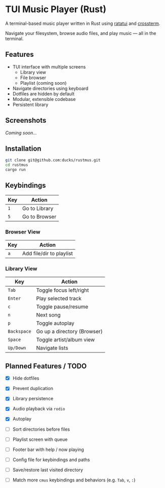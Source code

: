 # TUI Music Player (Rust)

A terminal-based music player written in Rust using
[ratatui](https://github.com/ratatui-org/ratatui) and
[crossterm](https://github.com/crossterm-rs/crossterm).

Navigate your filesystem, browse audio files, and play music — all in the
terminal.

## Features

- TUI interface with multiple screens
  - Library view
  - File browser
  - Playlist (coming soon)
- Navigate directories using keyboard
- Dotfiles are hidden by default
- Modular, extensible codebase
- Persistent library

## Screenshots

_Coming soon..._

## Installation

```bash
git clone git@github.com:ducks/rustmus.git
cd rustmus
cargo run
```

## Keybindings

| Key           | Action                          |
|---------------|---------------------------------|
| `1`           | Go to Library                   |
| `5`           | Go to Browser                   |


### Browser View

| Key           | Action                          |
|---------------|---------------------------------|
| `a`           | Add file/dir to playlist        |

### Library View

| Key           | Action                          |
|---------------|---------------------------------|
| `Tab`         | Toggle focus left/right         |
| `Enter`       | Play selected track             |
| `c`           | Toggle pause/resume             |
| `n`           | Next song                       |
| `p`           | Toggle autoplay                 |
| `Backspace`   | Go up a directory (Browser)     |
| `Space`       | Toggle artist/album view        |
| `Up/Down`     | Navigate lists                  |

## Planned Features / TODO

- [x] Hide dotfiles
- [x] Prevent duplication
- [x] Library persistence
- [x] Audio playback via `rodio`
- [x] Autoplay
- [ ] Sort directories before files
- [ ] Playlist screen with queue
- [ ] Footer bar with help / now playing
- [ ] Config file for keybindings and paths
- [ ] Save/restore last visited directory
- [ ] Match more `cmus` keybindings and behaviors (e.g. `Tab`, `v`, `:`)

